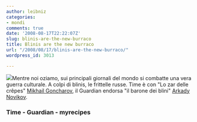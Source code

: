 ```yaml
---
author: leibniz
categories:
- mondi
comments: true
date: '2008-08-17T22:22:07Z'
slug: blinis-are-the-new-burraco
title: Blinis are the new burraco
url: "/2008/08/17/blinis-are-the-new-burraco/"
wordpress_id: 3013

---
```

[![](http://img.timeinc.net/recipes/i/recipes/ck/06/06/corn-blinis-ck-1197148-x.jpg)](http://www.myrecipes.com/recipes/gallery/0,28548,1627864_1376783,00.html)Mentre noi oziamo, sui principali giornali del mondo si combatte una vera guerra culturale. A colpi di blinis, le frittelle russe. Time è con "Lo zar delle crêpes" [Mikhail Goncharov](http://www.time.com/time/magazine/article/0,9171,1812074,00.html), il Guardian endorsa "il barone dei blini" [Arkady Novikov](http://www.guardian.co.uk/lifeandstyle/2008/aug/17/restaurants.foodanddrink).


### Time - Guardian - myrecipes
